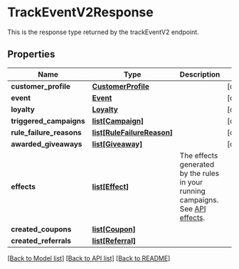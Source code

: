 # TrackEventV2Response

This is the response type returned by the trackEventV2 endpoint. 
## Properties
Name | Type | Description | Notes
------------ | ------------- | ------------- | -------------
**customer_profile** | [**CustomerProfile**](CustomerProfile.md) |  | [optional] 
**event** | [**Event**](Event.md) |  | [optional] 
**loyalty** | [**Loyalty**](Loyalty.md) |  | [optional] 
**triggered_campaigns** | [**list[Campaign]**](Campaign.md) |  | [optional] 
**rule_failure_reasons** | [**list[RuleFailureReason]**](RuleFailureReason.md) |  | [optional] 
**awarded_giveaways** | [**list[Giveaway]**](Giveaway.md) |  | [optional] 
**effects** | [**list[Effect]**](Effect.md) | The effects generated by the rules in your running campaigns. See [API effects](https://docs.talon.one/docs/dev/integration-api/api-effects). | 
**created_coupons** | [**list[Coupon]**](Coupon.md) |  | 
**created_referrals** | [**list[Referral]**](Referral.md) |  | 

[[Back to Model list]](../README.md#documentation-for-models) [[Back to API list]](../README.md#documentation-for-api-endpoints) [[Back to README]](../README.md)


